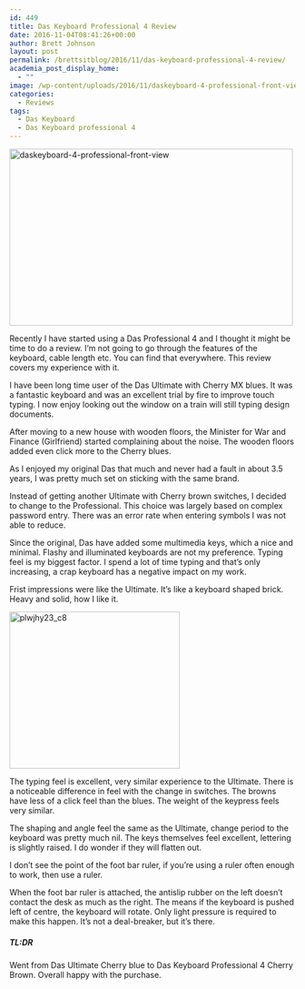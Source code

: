 ```yaml
---
id: 449
title: Das Keyboard Professional 4 Review
date: 2016-11-04T08:41:26+00:00
author: Brett Johnson
layout: post
permalink: /brettsitblog/2016/11/das-keyboard-professional-4-review/
academia_post_display_home:
  - ""
image: /wp-content/uploads/2016/11/daskeyboard-4-professional-front-view.jpg
categories:
  - Reviews
tags:
  - Das Keyboard
  - Das Keyboard professional 4
---
```

[<img class="alignnone wp-image-450" src="https://sdbrett.com/assets/images/2016/11/daskeyboard-4-professional-front-view-300x187.jpg" alt="daskeyboard-4-professional-front-view" width="499" height="311" srcset="https://sdbrett.com/assets/images2016/11/daskeyboard-4-professional-front-view-300x187.jpg 300w, https://sdbrett.com/assets/images2016/11/daskeyboard-4-professional-front-view-768x480.jpg 768w, https://sdbrett.com/assets/images2016/11/daskeyboard-4-professional-front-view-1024x639.jpg 1024w, https://sdbrett.com/assets/images2016/11/daskeyboard-4-professional-front-view-260x162.jpg 260w" sizes="(max-width: 499px) 100vw, 499px" />](https://sdbrett.com/assets/images/2016/11/daskeyboard-4-professional-front-view.jpg)

Recently I have started using a Das Professional 4 and I thought it might be time to do a review. I&#8217;m not going to go through the features of the keyboard, cable length etc. You can find that everywhere. This review covers my experience with it.

I have been long time user of the Das Ultimate with Cherry MX blues. It was a fantastic keyboard and was an excellent trial by fire to improve touch typing. I now enjoy looking out the window on a train will still typing design documents.

After moving to a new house with wooden floors, the Minister for War and Finance (Girlfriend) started complaining about the noise. The wooden floors added even click more to the Cherry blues.

As I enjoyed my original Das that much and never had a fault in about 3.5 years, I was pretty much set on sticking with the same brand.

Instead of getting another Ultimate with Cherry brown switches, I decided to change to the Professional. This choice was largely based on complex password entry. There was an error rate when entering symbols I was not able to reduce.

Since the original, Das have added some multimedia keys, which a nice and minimal. Flashy and illuminated keyboards are not my preference. Typing feel is my biggest factor. I spend a lot of time typing and that&#8217;s only increasing, a crap keyboard has a negative impact on my work.

Frist impressions were like the Ultimate. It&#8217;s like a keyboard shaped brick. Heavy and solid, how I like it.

<img class="alignnone size-medium wp-image-452" src="https://sdbrett.com/assets/images/2016/11/PlwJHy23_c8-300x276.jpg" alt="plwjhy23_c8" width="300" height="276" srcset="https://sdbrett.com/assets/images2016/11/PlwJHy23_c8-300x276.jpg 300w, https://sdbrett.com/assets/images2016/11/PlwJHy23_c8-260x240.jpg 260w, https://sdbrett.com/assets/images2016/11/PlwJHy23_c8.jpg 521w" sizes="(max-width: 300px) 100vw, 300px" />

The typing feel is excellent, very similar experience to the Ultimate. There is a noticeable difference in feel with the change in switches. The browns have less of a click feel than the blues. The weight of the keypress feels very similar.

The shaping and angle feel the same as the Ultimate, change period to the keyboard was pretty much nil. The keys themselves feel excellent, lettering is slightly raised. I do wonder if they will flatten out.

I don&#8217;t see the point of the foot bar ruler, if you&#8217;re using a ruler often enough to work, then use a ruler.

When the foot bar ruler is attached, the antislip rubber on the left doesn&#8217;t contact the desk as much as the right. The means if the keyboard is pushed left of centre, the keyboard will rotate. Only light pressure is required to make this happen. It&#8217;s not a deal-breaker, but it&#8217;s there.

##### TL:DR

Went from Das Ultimate Cherry blue to Das Keyboard Professional 4 Cherry Brown. Overall happy with the purchase.